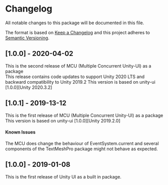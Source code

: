 # Changelog
All notable changes to this package will be documented in this file.

The format is based on [Keep a Changelog](http://keepachangelog.com/en/1.0.0/)
and this project adheres to [Semantic Versioning](http://semver.org/spec/v2.0.0.html).

## [1.0.0] - 2020-04-02
This is the second release of MCU (Multiple Concurrent Unity-UI) as a package  
This release contains code updates to support Unity 2020 LTS and backward compatibility to Unity 2019.2
This version is based on unity-ui [1.0.0][Unity 2020.3.2]

## [1.0.1] - 2019-13-12
This is the first release of MCU (Multiple Concurrent Unity-UI) as a package  
This version is based on unity-ui [1.0.0][Unity 2019.2.0]

#### Known Issues
The MCU does change the behaviour of EventSystem.current and several components of the TextMeshPro package might not behave as expected.

## [1.0.0] - 2019-01-08
This is the first release of Unity UI as a built in package.
